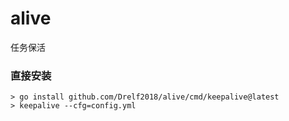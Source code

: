# alive

任务保活

### 直接安装

```
> go install github.com/Drelf2018/alive/cmd/keepalive@latest
> keepalive --cfg=config.yml
```
